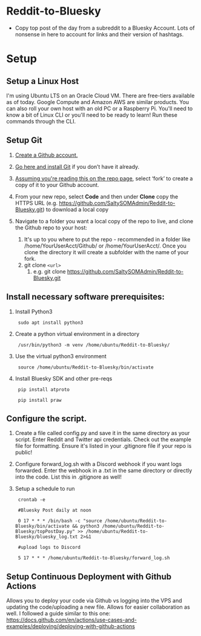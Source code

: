 # Reddit-to-Bluesky
- Copy top post of the day from a subreddit to a Bluesky Account. Lots of nonsense in here to account for links and their version of hashtags.

# Setup

## Setup a Linux Host
I'm using Ubuntu LTS on an Oracle Cloud VM. There are free-tiers available as of today. Google Compute and Amazon AWS are similar products. You can also roll your own host with an old PC or a Raspberry Pi. You'll need to know a bit of Linux CLI or you'll need to be ready to learn! Run these commands through the CLI.

## Setup Git
1. [Create a Github account.](https://github.com/join)

2. [Go here and install Git](https://git-scm.com/book/en/v2/Getting-Started-Installing-Git) if you don’t have it already.

3. [Assuming you're reading this on the repo page](https://github.com/SaltySOMAdmin/Reddit-to-Bluesky), select ‘fork’ to create a copy of it to your Github account. 

4. From your new repo, select **Code** and then under **Clone** copy the HTTPS URL (e.g. https://github.com/SaltySOMAdmin/Reddit-to-Bluesky.git) to download a local copy

5. Navigate to a folder you want a local copy of the repo to live, and clone the Github repo to your host:
   1. It's up to you where to put the repo - recommended in a folder like /home/YourUserAcct/Github/ or /home/YourUserAcct/. Once you clone the directory it will create a subfolder with the name of your fork.
   2. git clone `<url>`
      1. e.g. git clone https://github.com/SaltySOMAdmin/Reddit-to-Bluesky.git


## Install necessary software prerequisites: 
1. Install Python3

		sudo apt install python3

2. Create a python virtual environment in a directory

		/usr/bin/python3 -m venv /home/ubuntu/Reddit-to-Bluesky/

3. Use the virtual python3 environment

		source /home/ubuntu/Reddit-to-Bluesky/bin/activate

4. Install Bluesky SDK and other pre-reqs

		pip install atproto
	
		pip install praw

## Configure the script.

1. Create a file called config.py and save it in the same directory as your script. Enter Reddit and Twitter api credentials. Check out the example file for formatting. Ensure it's listed in your .gitignore file if your repo is public!

2. Configure forward_log.sh with a Discord webhook if you want logs forwarded. Enter the webhook in a .txt in the same directory or directly into the code. List this in .gitignore as well!
	
3. Setup a schedule to run

		crontab -e 
	
		#Bluesky Post daily at noon
	
		0 17 * * * /bin/bash -c "source /home/ubuntu/Reddit-to-Bluesky/bin/activate && python3 /home/ubuntu/Reddit-to-Bluesky/topPostDay.py" >> /home/ubuntu/Reddit-to-Bluesky/bluesky_log.txt 2>&1 
	
		#upload logs to Discord
	
		5 17 * * * /home/ubuntu/Reddit-to-Bluesky/forward_log.sh
	
## Setup Continuous Deployment with Github Actions

Allows you to deploy your code via Github vs logging into the VPS and updating the code/uploading a new file. Allows for easier collaboration as well. I followed a guide similar to this one:
https://docs.github.com/en/actions/use-cases-and-examples/deploying/deploying-with-github-actions
	
